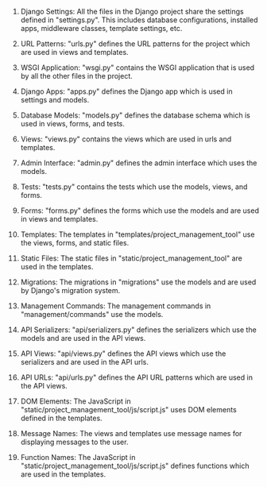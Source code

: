 1. Django Settings: All the files in the Django project share the settings defined in "settings.py". This includes database configurations, installed apps, middleware classes, template settings, etc.

2. URL Patterns: "urls.py" defines the URL patterns for the project which are used in views and templates.

3. WSGI Application: "wsgi.py" contains the WSGI application that is used by all the other files in the project.

4. Django Apps: "apps.py" defines the Django app which is used in settings and models.

5. Database Models: "models.py" defines the database schema which is used in views, forms, and tests.

6. Views: "views.py" contains the views which are used in urls and templates.

7. Admin Interface: "admin.py" defines the admin interface which uses the models.

8. Tests: "tests.py" contains the tests which use the models, views, and forms.

9. Forms: "forms.py" defines the forms which use the models and are used in views and templates.

10. Templates: The templates in "templates/project_management_tool" use the views, forms, and static files.

11. Static Files: The static files in "static/project_management_tool" are used in the templates.

12. Migrations: The migrations in "migrations" use the models and are used by Django's migration system.

13. Management Commands: The management commands in "management/commands" use the models.

14. API Serializers: "api/serializers.py" defines the serializers which use the models and are used in the API views.

15. API Views: "api/views.py" defines the API views which use the serializers and are used in the API urls.

16. API URLs: "api/urls.py" defines the API URL patterns which are used in the API views.

17. DOM Elements: The JavaScript in "static/project_management_tool/js/script.js" uses DOM elements defined in the templates.

18. Message Names: The views and templates use message names for displaying messages to the user.

19. Function Names: The JavaScript in "static/project_management_tool/js/script.js" defines functions which are used in the templates.